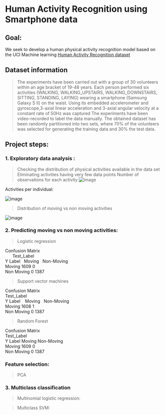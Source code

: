 # Human Activity Recognition using Smartphone data
## Goal: 
We seek to develop a human physical activity recognition model based on the UCI Machine learning [Human Activity Recognition dataset ](https://archive.ics.uci.edu/ml/datasets/Human+Activity+Recognition+Using+Smartphones)

## Dataset information

> The experiments have been carried out with a group of 30 volunteers within an age bracket of 19-48 years. 
> Each person performed six activities (WALKING, WALKING_UPSTAIRS, WALKING_DOWNSTAIRS, SITTING, STANDING, LAYING) wearing a smartphone (Samsung Galaxy S II) on the waist.
> Using its embedded accelerometer and gyroscope,3-axial linear acceleration and 3-axial angular velocity at a constant rate of 50Hz was captured
> The experiments have been video-recorded to label the data manually. The obtained dataset has been randomly partitioned into two sets, where 70% of the volunteers was selected for generating the training data and 30% the test data.

## Project steps:
### 1. Exploratory data analysis : 
> Checking the distribution of physical activities available in the data set
> Eliminating activities having very few data points
Number of observations for each activity 
![image](https://user-images.githubusercontent.com/60999947/106921137-b412cf00-66d9-11eb-846d-bcc1171f723b.png)

Activities per individual: 

![image](https://user-images.githubusercontent.com/60999947/106921277-ddcbf600-66d9-11eb-9b1c-72e901bf75ed.png)

> Distribution of moving vs non moving activities

![image](https://user-images.githubusercontent.com/60999947/106921490-0fdd5800-66da-11eb-8480-735a542faba2.png)

### 2. Predicting moving vs non moving activities:
> Logistic regression

Confusion Matrix\
&nbsp;&nbsp;&nbsp;&nbsp;&nbsp;&nbsp;Test_Label\
Y Label &nbsp;&nbsp;Moving &nbsp;&nbsp;Non-Moving\
Moving    1609        0\
Non Moving  0         1387

> Support vector machines

Confusion Matrix \
          Test_Label\
Y Label &nbsp;&nbsp; Moving &nbsp;&nbsp;Non-Moving\
Moving    1608        1\
Non Moving  0         1387

> Random Forest

Confusion Matrix\
          Test_Label\
Y Label   Moving      Non-Moving\
Moving    1609        0\
Non Moving  0         1387

### Feature selection:
> PCA


### 3. Multiclass classification

> Multinomial logistic regression:

> Multiclass SVM:

